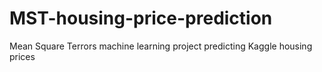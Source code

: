 # MST-housing-price-prediction
Mean Square Terrors machine learning project predicting Kaggle housing prices
